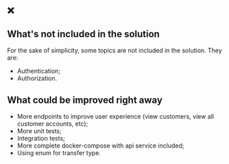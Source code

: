 ## :x:

## What's not included in the solution
For the sake of simplicity, some topics are not included in the solution. They are:
- Authentication;
- Authorization.

## What could be improved right away
- More endpoints to improve user experience (view customers, view all customer accounts, etc);
- More unit tests;
- Integration tests;
- More complete docker-compose with api service included;
- Using enum for transfer type.